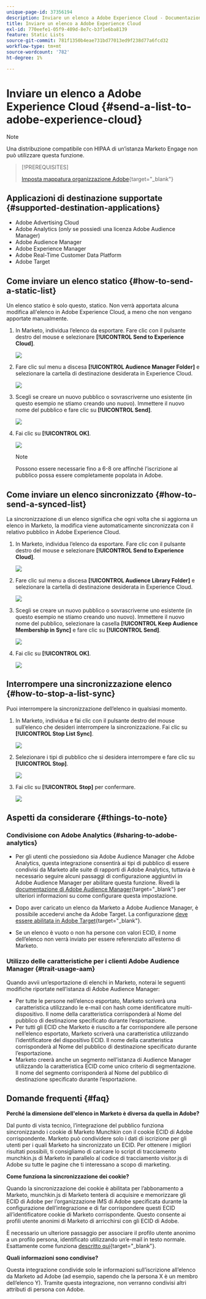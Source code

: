```yaml
---
unique-page-id: 37356194
description: Inviare un elenco a Adobe Experience Cloud - Documentazione Marketo - Documentazione del prodotto
title: Inviare un elenco a Adobe Experience Cloud
exl-id: 770eefe1-05f9-409d-8e7c-b3f1e6ba8139
feature: Static Lists
source-git-commit: 781f1350b4eae731bd77013ed9f238d77a6fcd32
workflow-type: tm+mt
source-wordcount: '782'
ht-degree: 1%

---
```


# Inviare un elenco a Adobe Experience Cloud {#send-a-list-to-adobe-experience-cloud}

>[!NOTE]
>
>Una distribuzione compatibile con HIPAA di un’istanza Marketo Engage non può utilizzare questa funzione.

>[!PREREQUISITES]
>
>[Imposta mappatura organizzazione Adobe](/help/marketo/product-docs/adobe-experience-cloud-integrations/set-up-adobe-organization-mapping.md){target="_blank"}

## Applicazioni di destinazione supportate {#supported-destination-applications}

* Adobe Advertising Cloud
* Adobe Analytics (_only_ se possiedi una licenza Adobe Audience Manager)
* Adobe Audience Manager
* Adobe Experience Manager
* Adobe Real-Time Customer Data Platform
* Adobe Target

## Come inviare un elenco statico {#how-to-send-a-static-list}

Un elenco statico è solo questo, statico. Non verrà apportata alcuna modifica all&#39;elenco in Adobe Experience Cloud, a meno che non vengano apportate manualmente.

1. In Marketo, individua l’elenco da esportare. Fare clic con il pulsante destro del mouse e selezionare **[!UICONTROL Send to Experience Cloud]**.

   ![](assets/send-a-list-to-adobe-experience-cloud-1.png)

1. Fare clic sul menu a discesa **[!UICONTROL Audience Manager Folder]** e selezionare la cartella di destinazione desiderata in Experience Cloud.

   ![](assets/send-a-list-to-adobe-experience-cloud-2.png)

1. Scegli se creare un nuovo pubblico o sovrascriverne uno esistente (in questo esempio ne stiamo creando uno nuovo). Immettere il nuovo nome del pubblico e fare clic su **[!UICONTROL Send]**.

   ![](assets/send-a-list-to-adobe-experience-cloud-3.png)

1. Fai clic su **[!UICONTROL OK]**.

   ![](assets/send-a-list-to-adobe-experience-cloud-4.png)

   >[!NOTE]
   >
   >Possono essere necessarie fino a 6-8 ore affinché l’iscrizione al pubblico possa essere completamente popolata in Adobe.

## Come inviare un elenco sincronizzato {#how-to-send-a-synced-list}

La sincronizzazione di un elenco significa che ogni volta che si aggiorna un elenco in Marketo, la modifica viene automaticamente sincronizzata con il relativo pubblico in Adobe Experience Cloud.

1. In Marketo, individua l’elenco da esportare. Fare clic con il pulsante destro del mouse e selezionare **[!UICONTROL Send to Experience Cloud]**.

   ![](assets/send-a-list-to-adobe-experience-cloud-5.png)

1. Fare clic sul menu a discesa **[!UICONTROL Audience Library Folder]** e selezionare la cartella di destinazione desiderata in Experience Cloud.

   ![](assets/send-a-list-to-adobe-experience-cloud-6.png)

1. Scegli se creare un nuovo pubblico o sovrascriverne uno esistente (in questo esempio ne stiamo creando uno nuovo). Immettere il nuovo nome del pubblico, selezionare la casella **[!UICONTROL Keep Audience Membership in Sync]** e fare clic su **[!UICONTROL Send]**.

   ![](assets/send-a-list-to-adobe-experience-cloud-7.png)

1. Fai clic su **[!UICONTROL OK]**.

   ![](assets/send-a-list-to-adobe-experience-cloud-8.png)

## Interrompere una sincronizzazione elenco {#how-to-stop-a-list-sync}

Puoi interrompere la sincronizzazione dell’elenco in qualsiasi momento.

1. In Marketo, individua e fai clic con il pulsante destro del mouse sull’elenco che desideri interrompere la sincronizzazione. Fai clic su **[!UICONTROL Stop List Sync]**.

   ![](assets/send-a-list-to-adobe-experience-cloud-9.png)

1. Selezionare i tipi di pubblico che si desidera interrompere e fare clic su **[!UICONTROL Stop]**.

   ![](assets/send-a-list-to-adobe-experience-cloud-10.png)

1. Fai clic su **[!UICONTROL Stop]** per confermare.

   ![](assets/send-a-list-to-adobe-experience-cloud-11.png)

## Aspetti da considerare {#things-to-note}

### Condivisione con Adobe Analytics {#sharing-to-adobe-analytics}

* Per gli utenti che possiedono sia Adobe Audience Manager che Adobe Analytics, questa integrazione consentirà ai tipi di pubblico di essere condivisi da Marketo alle suite di rapporti di Adobe Analytics, tuttavia è necessario seguire alcuni passaggi di configurazione aggiuntivi in Adobe Audience Manager per abilitare questa funzione. Rivedi la [documentazione di Adobe Audience Manager](https://experienceleague.adobe.com/docs/analytics/integration/audience-analytics/mc-audiences-aam.html){target="_blank"} per ulteriori informazioni su come configurare questa impostazione.

* Dopo aver caricato un elenco da Marketo a Adobe Audience Manager, è possibile accedervi anche da Adobe Target. La configurazione [ deve essere abilitata in Adobe Target](https://experienceleague.adobe.com/en/docs/target/using/integrate/audience-manager-target-integration){target="_blank"}.

* Se un elenco è vuoto o non ha persone con valori ECID, il nome dell’elenco non verrà inviato per essere referenziato all’esterno di Marketo.

### Utilizzo delle caratteristiche per i clienti Adobe Audience Manager {#trait-usage-aam}

Quando avvii un’esportazione di elenchi in Marketo, noterai le seguenti modifiche riportate nell’istanza di Adobe Audience Manager:

* Per tutte le persone nell’elenco esportato, Marketo scriverà una caratteristica utilizzando le e-mail con hash come identificatore multi-dispositivo. Il nome della caratteristica corrisponderà al Nome del pubblico di destinazione specificato durante l’esportazione.
* Per tutti gli ECID che Marketo è riuscito a far corrispondere alle persone nell’elenco esportato, Marketo scriverà una caratteristica utilizzando l’identificatore del dispositivo ECID. Il nome della caratteristica corrisponderà al Nome del pubblico di destinazione specificato durante l’esportazione.
* Marketo creerà anche un segmento nell’istanza di Audience Manager utilizzando la caratteristica ECID come unico criterio di segmentazione. Il nome del segmento corrisponderà al Nome del pubblico di destinazione specificato durante l’esportazione.

## Domande frequenti {#faq}

**Perché la dimensione dell&#39;elenco in Marketo è diversa da quella in Adobe?**

Dal punto di vista tecnico, l’integrazione del pubblico funziona sincronizzando i cookie di Marketo Munchkin con il cookie ECID di Adobe corrispondente. Marketo può condividere solo i dati di iscrizione per gli utenti per i quali Marketo ha sincronizzato un ECID. Per ottenere i migliori risultati possibili, ti consigliamo di caricare lo script di tracciamento munchkin.js di Marketo in parallelo al codice di tracciamento visitor.js di Adobe su tutte le pagine che ti interessano a scopo di marketing.

**Come funziona la sincronizzazione dei cookie?**

Quando la sincronizzazione dei cookie è abilitata per l’abbonamento a Marketo, munchkin.js di Marketo tenterà di acquisire e memorizzare gli ECID di Adobe per l’organizzazione IMS di Adobe specificata durante la configurazione dell’integrazione e di far corrispondere questi ECID all’identificatore cookie di Marketo corrispondente. Questo consente ai profili utente anonimi di Marketo di arricchirsi con gli ECID di Adobe.

È necessario un ulteriore passaggio per associare il profilo utente anonimo a un profilo persona, identificato utilizzando un’e-mail in testo normale. Esattamente come funziona [descritto qui](/help/marketo/product-docs/reporting/basic-reporting/report-activity/tracking-anonymous-activity-and-people.md){target="_blank"}.

**Quali informazioni sono condivise?**

Questa integrazione condivide solo le informazioni sull’iscrizione all’elenco da Marketo ad Adobe (ad esempio, sapendo che la persona X è un membro dell’elenco Y). Tramite questa integrazione, non verranno condivisi altri attributi di persona con Adobe.
